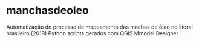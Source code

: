 # manchasdeoleo
Automatização do processo de mapeamento das machas de óleo no litoral brasileiro (2019)
Python scripts gerados com QGIS Mmodel Designer
